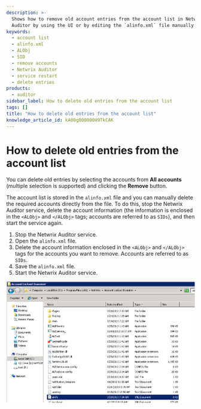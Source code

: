 ```yaml
---
description: >-
  Shows how to remove old account entries from the account list in Netwrix
  Auditor by using the UI or by editing the `alinfo.xml` file manually.
keywords:
  - account list
  - alinfo.xml
  - ALObj
  - SID
  - remove accounts
  - Netwrix Auditor
  - service restart
  - delete entries
products:
  - auditor
sidebar_label: How to delete old entries from the account list
tags: []
title: "How to delete old entries from the account list"
knowledge_article_id: kA00g000000H9TkCAK
---
```


# How to delete old entries from the account list

You can delete old entries by selecting the accounts from **All accounts** (multiple selection is supported) and clicking the **Remove** button.

The account list is stored in the `alinfo.xml` file and you can manually delete the required accounts directly from the file. To do this, stop the Netwrix Auditor service, delete the account information (the information is enclosed in the `<ALObj>` and `</ALObj>` tags; accounts are referred to as `SIDs`), and then start the service again.

1. Stop the Netwrix Auditor service.
2. Open the `alinfo.xml` file.
3. Delete the account information enclosed in the `<ALObj>` and `</ALObj>` tags for the accounts you want to remove. Accounts are referred to as `SIDs`.
4. Save the `alinfo.xml` file.
5. Start the Netwrix Auditor service.

![User-added image](images/ka04u000000HcNX_0EM700000004wxg.png)
